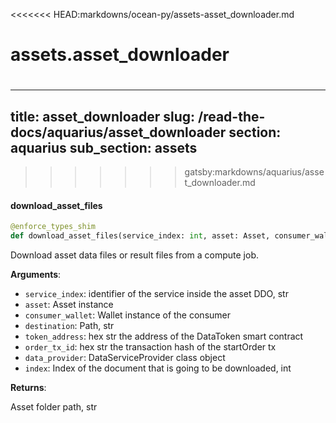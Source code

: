 <<<<<<< HEAD:markdowns/ocean-py/assets-asset_downloader.md
<a name="assets.asset_downloader"></a>
# assets.asset\_downloader

<a name="assets.asset_downloader.download_asset_files"></a>
=======
---
title: asset_downloader
slug: /read-the-docs/aquarius/asset_downloader
section: aquarius
sub_section: assets
---
>>>>>>> gatsby:markdowns/aquarius/asset_downloader.md
#### download\_asset\_files

```python
@enforce_types_shim
def download_asset_files(service_index: int, asset: Asset, consumer_wallet: Wallet, destination: str, token_address: str, order_tx_id: str, data_provider: Type[DataServiceProvider], index: Optional[int] = None)
```

Download asset data files or result files from a compute job.

**Arguments**:

- `service_index`: identifier of the service inside the asset DDO, str
- `asset`: Asset instance
- `consumer_wallet`: Wallet instance of the consumer
- `destination`: Path, str
- `token_address`: hex str the address of the DataToken smart contract
- `order_tx_id`: hex str the transaction hash of the startOrder tx
- `data_provider`: DataServiceProvider class object
- `index`: Index of the document that is going to be downloaded, int

**Returns**:

Asset folder path, str

